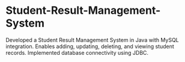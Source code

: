 # Student-Result-Management-System
Developed a Student Result Management System in Java with MySQL integration. Enables adding, updating, deleting, and viewing student records. Implemented database connectivity using JDBC.
